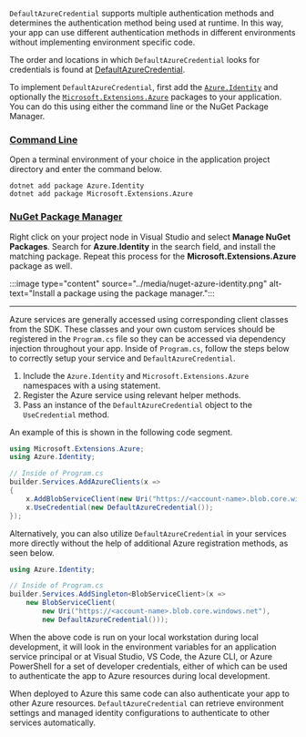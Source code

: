 `DefaultAzureCredential` supports multiple authentication methods and determines the authentication method being used at runtime.  In this way, your app can use different authentication methods in different environments without implementing environment specific code.

The order and locations in which `DefaultAzureCredential` looks for credentials is found at [DefaultAzureCredential](/dotnet/api/overview/azure/identity-readme?view=azure-dotnet&preserve-view=true#defaultazurecredential).

To implement `DefaultAzureCredential`, first add the [`Azure.Identity`](/dotnet/api/azure.identity) and optionally the [`Microsoft.Extensions.Azure`](/dotnet/api/microsoft.extensions.azure) packages to your application. You can do this using either the command line or the NuGet Package Manager.

### [Command Line](#tab/command-line)

Open a terminal environment of your choice in the application project directory and enter the command below.

```terminal
dotnet add package Azure.Identity
dotnet add package Microsoft.Extensions.Azure
```

### [NuGet Package Manager](#tab/nuget-package)

Right click on your project node in Visual Studio and select **Manage NuGet Packages**. Search for **Azure.Identity** in the search field, and install the matching package.  Repeat this process for the **Microsoft.Extensions.Azure** package as well.

:::image type="content" source="../media/nuget-azure-identity.png" alt-text="Install a package using the package manager.":::

---

Azure services are generally accessed using corresponding client classes from the SDK. These classes and your own custom services should be registered in the `Program.cs` file so they can be accessed via dependency injection throughout your app. Inside of `Program.cs`, follow the steps below to correctly setup your service and `DefaultAzureCredential`.

1. Include the `Azure.Identity` and `Microsoft.Extensions.Azure` namespaces with a using statement.
1. Register the Azure service using relevant helper methods.
1. Pass an instance of the `DefaultAzureCredential` object to the `UseCredential` method.

An example of this is shown in the following code segment.

```c#
using Microsoft.Extensions.Azure;
using Azure.Identity;

// Inside of Program.cs
builder.Services.AddAzureClients(x =>
{
    x.AddBlobServiceClient(new Uri("https://<account-name>.blob.core.windows.net"));
    x.UseCredential(new DefaultAzureCredential());
});
```

Alternatively, you can also utilize `DefaultAzureCredential` in your services more directly without the help of additional Azure registration methods, as seen below.

```c#
using Azure.Identity;

// Inside of Program.cs
builder.Services.AddSingleton<BlobServiceClient>(x => 
    new BlobServiceClient(
        new Uri("https://<account-name>.blob.core.windows.net"),
        new DefaultAzureCredential()));
```

When the above code is run on your local workstation during local development, it will look in the environment variables for an application service principal or at Visual Studio, VS Code, the Azure CLI, or Azure PowerShell for a set of developer credentials, either of which can be used to authenticate the app to Azure resources during local development.  

When deployed to Azure this same code can also authenticate your app to other Azure resources. `DefaultAzureCredential` can  retrieve environment settings and managed identity configurations to authenticate to other services automatically.
